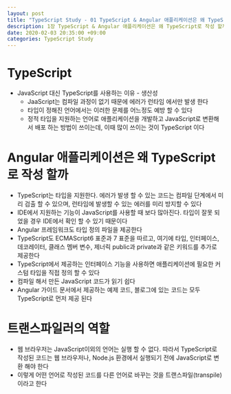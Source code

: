 ```yaml
---
layout: post
title: "TypeScript Study - 01 TypeScript & Angular 애플리케이션은 왜 TypeScript로 작성 할까"
description: 1장 TypeScript & Angular 애플리케이션은 왜 TypeScript로 작성 할까
date: 2020-02-03 20:35:00 +09:00
categories: TypeScript Study
---
```





# TypeScript
- JavaScript 대신 TypeScript를 사용하는 이유 - 생산성
    * JaaScript는 컴파일 과정이 없기 때문에 에러가 런타임 에서만 발생 한다
    * 타입이 정해진 언어에서는 이러한 문제를 어느정도 예방 할 수 있다
    * 정적 타입을 지원하는 언어로 애플리케이션을 개발하고 JavaScript로 변환해서 배포 하는 방법이 쓰이는데, 이때 많이 쓰이는 것이 TypeScript 이다

# Angular 애플리케이션은 왜 TypeScript로 작성 할까
- TypeScript는 타입을 지원한다. 에러가 발생 할 수 있는 코드는 컴파일 단계에서 미리 검출 할 수 있으며, 런타임에 발생할 수 있는 에러를 미리 방지할 수 있다
- IDE에서 지원하는 기능이 JavaScript를 사용할 때 보다 많아진다. 타입이 잘못 되었을 경우 IDE에서 확인 할 수 있기 때문이다
- Angular 프레임워크도 타입 정의 파일을 제공한다
- TypeScript도 ECMAScript6 표준과 7 표준을 따르고, 여기에 타입, 인터페이스, 데코레이터, 클래스 멤버 변수, 제너릭 public과 private과 같은 키워드를 추가로 제공한다
- TypeScript에서 제공하는 인터페이스 기능을 사용하면 애플리케이션에 필요한 커스텀 타입을 직접 정의 할 수 있다
- 컴파일 해서 만든 JavaScript 코드가 읽기 쉽다
- Angular 가이드 문서에서 제공하는 예제 코드, 블로그에 있는 코드는 모두 TypeScript로 먼저 제공 된다

# 트랜스파일러의 역할
- 웹 브라우저는 JavaScript이외의 언어는 실행 할 수 없다. 따라서 TypeScript로 작성된 코드는 웹 브라우저나, Node.js 환경에서 실행되기 전에 JavaScript로 변환 해야 한다
- 이렇게 어떤 언어로 작성된 코드를 다른 언어로 바꾸는 것을 트랜스파일(transpile) 이라고 한다





  

